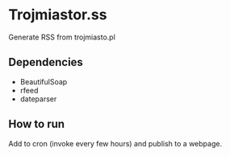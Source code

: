 # Trojmiastor.ss
Generate RSS from trojmiasto.pl

## Dependencies
* BeautifulSoap
* rfeed
* dateparser

## How to run
Add to cron (invoke every few hours) and publish to a webpage.
